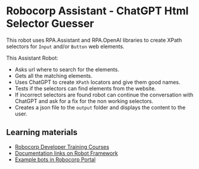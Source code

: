 # Robocorp Assistant - ChatGPT Html Selector Guesser

This robot uses RPA.Assistant and RPA.OpenAI libraries to create XPath selectors for `Input` and/or `Button` web elements.

This Assistant Robot:

- Asks url where to search for the elements.
- Gets all the matching elements.
- Uses ChatGPT to create `XPath` locators and give them good names.
- Tests if the selectors can find elements from the website.
- If incorrect selectors are found robot can continue the conversation with ChatGPT and ask for a fix for the non working selectors.
- Creates a json file to the `output` folder and displays the content to the user.

## Learning materials

- [Robocorp Developer Training Courses](https://robocorp.com/docs/courses)
- [Documentation links on Robot Framework](https://robocorp.com/docs/languages-and-frameworks/robot-framework)
- [Example bots in Robocorp Portal](https://robocorp.com/portal)
